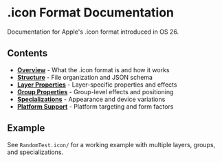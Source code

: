 # .icon Format Documentation

Documentation for Apple's .icon format introduced in OS 26.

## Contents

- [**Overview**](icon-format-overview.md) - What the .icon format is and how it works
- [**Structure**](icon-format-structure.md) - File organization and JSON schema
- [**Layer Properties**](layer-properties.md) - Layer-specific properties and effects
- [**Group Properties**](group-properties.md) - Group-level effects and positioning
- [**Specializations**](specializations.md) - Appearance and device variations
- [**Platform Support**](platform-support.md) - Platform targeting and form factors

## Example

See `RandomTest.icon/` for a working example with multiple layers, groups, and specializations.